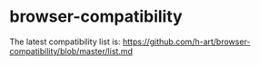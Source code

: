 # browser-compatibility

The latest compatibility list is:
https://github.com/h-art/browser-compatibility/blob/master/list.md
